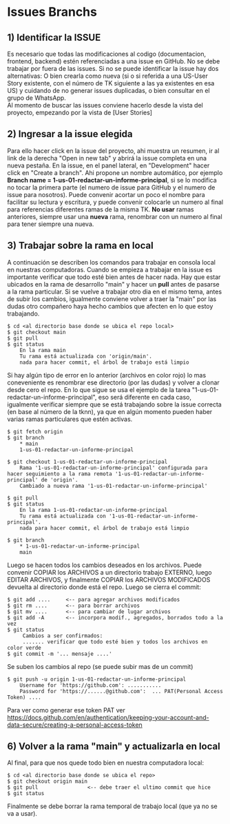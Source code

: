 # Issues Branchs

## 1) Identificar la ISSUE

Es necesario que todas las modificaciones al codigo (documentacion, frontend, backend) estén referenciadas a una issue en GitHub. No se debe trabajar por fuera de las issues. Si no se puede identificar la issue hay dos alternativas: O bien crearla como nueva (si o si referida a una US-User Story existente, con el número de TK siguiente a las ya existentes en esa US) y cuidando de no generar issues duplicadas, o bien consultar en el grupo de WhatsApp.<br/>
Al momento de buscar las issues conviene hacerlo desde la vista del proyecto, empezando por la vista de [User Stories]

## 2) Ingresar a la issue elegida

Para ello hacer click en la issue del proyecto, ahi muestra un resumen, ir al link de la derecha "Open in new tab" y abrirá la issue completa en una nueva pestaña. En la issue, en el panel lateral, en "Development" hacer click en "Create a branch". Ahi propone un nombre automático, por ejemplo **Branch name = 1-us-01-redactar-un-informe-principal**, si se lo modifica no tocar la primera parte (el numero de issue para GitHub y el numero de issue para nosotros). Puede convenir acortar un poco el nombre para facilitar su lectura y escritura, y puede convenir colocarle un numero al final para referencias diferentes ramas de la misma TK. **No usar** ramas anteriores, siempre usar una **nueva** rama, renombrar con un numero al final para tener siempre una nueva. 
## 3) Trabajar sobre la rama en local

A continuación se describen los comandos para trabajar en consola local en nuestras computadoras. Cuando se empieza a trabajar en la issue es importante verificar que todo esté bien antes de hacer nada. Hay que estar ubicados en la rama de desarrollo "main" y hacer un **pull** antes de pasarse a la rama particular. Si se vuelve a trabajar otro dia en el mismo tema, antes de subir los cambios, igualmente conviene volver a traer la "main" por las dudas otro compañero haya hecho cambios que afecten en lo que estoy trabajando.

    $ cd <al directorio base donde se ubica el repo local>
    $ git checkout main
    $ git pull
    $ git status
        En la rama main
        Tu rama está actualizada con 'origin/main'.
        nada para hacer commit, el árbol de trabajo está limpio

Si hay algún tipo de error en lo anterior (archivos en color rojo) lo mas coneveniente es renombrar ese directorio (por las dudas) y volver a clonar desde cero el repo. En lo que sigue se usa el ejemplo de la tarea "1-us-01-redactar-un-informe-principal", eso será diferente en cada caso, igualmente verificar siempre que se está trabajando sobre la issue correcta (en base al número de la tknn), ya que en algún momento pueden haber varias ramas particulares que estén activas.

    $ git fetch origin
    $ git branch
        * main
        1-us-01-redactar-un-informe-principal

    $ git checkout 1-us-01-redactar-un-informe-principal
        Rama '1-us-01-redactar-un-informe-principal' configurada para hacer seguimiento a la rama remota '1-us-01-redactar-un-informe-principal' de 'origin'.
        Cambiado a nueva rama '1-us-01-redactar-un-informe-principal'

    $ git pull
    $ git status
        En la rama 1-us-01-redactar-un-informe-principal
        Tu rama está actualizada con '1-us-01-redactar-un-informe-principal'.
        nada para hacer commit, el árbol de trabajo está limpio

    $ git branch
        * 1-us-01-redactar-un-informe-principal
        main

Luego se hacen todos los cambios deseados en los archivos. Puede convenir COPIAR los ARCHIVOS a un directorio trabajo EXTERNO, luego EDITAR ARCHIVOS, y finalmente COPIAR los ARCHIVOS MODIFICADOS devuelta al directorio donde está el repo. Luego se cierra el commit:

    $ git add ....     <-- para agregar archivos modificados
    $ git rm ....      <-- para borrar archivos
    $ git mv ....      <-- para cambiar de lugar archivos
    $ git add -A       <-- incorpora modif., agregados, borrados todo a la vez
    $ git status
         Cambios a ser confirmados:
         ....... verificar que todo esté bien y todos los archivos en color verde
    $ git commit -m '... mensaje ....'

Se suben los cambios al repo (se puede subir mas de un commit)

    $ git push -u origin 1-us-01-redactar-un-informe-principal 
        Username for 'https://github.com': ...........
        Password for 'https://......@github.com':  ... PAT(Personal Access Token) ....

Para ver como generar ese token PAT ver https://docs.github.com/en/authentication/keeping-your-account-and-data-secure/creating-a-personal-access-token




## 6) Volver a la rama "main" y actualizarla en local

Al final, para que nos quede todo bien en nuestra computadora local:

    $ cd <al directorio base donde se ubica el repo>
    $ git checkout origin main
    $ git pull                <-- debe traer el ultimo commit que hice
    $ git status

Finalmente se debe borrar la rama temporal de trabajo local (que ya no se va a usar).

 